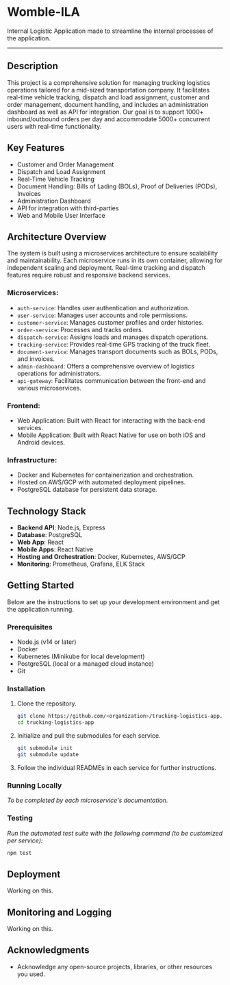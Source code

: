 # Womble-ILA
Internal Logistic Application made to streamline the internal processes of the application.

---

## Description

This project is a comprehensive solution for managing trucking logistics operations tailored for a mid-sized transportation company. It facilitates real-time vehicle tracking, dispatch and load assignment, customer and order management, document handling, and includes an administration dashboard as well as API for integration. Our goal is to support 1000+ inbound/outbound orders per day and accommodate 5000+ concurrent users with real-time functionality.

## Key Features

- Customer and Order Management
- Dispatch and Load Assignment
- Real-Time Vehicle Tracking
- Document Handling: Bills of Lading (BOLs), Proof of Deliveries (PODs), Invoices
- Administration Dashboard
- API for integration with third-parties
- Web and Mobile User Interface

## Architecture Overview

The system is built using a microservices architecture to ensure scalability and maintainability. Each microservice runs in its own container, allowing for independent scaling and deployment. Real-time tracking and dispatch features require robust and responsive backend services.

### Microservices:

- `auth-service`: Handles user authentication and authorization.
- `user-service`: Manages user accounts and role permissions.
- `customer-service`: Manages customer profiles and order histories.
- `order-service`: Processes and tracks orders.
- `dispatch-service`: Assigns loads and manages dispatch operations.
- `tracking-service`: Provides real-time GPS tracking of the truck fleet.
- `document-service`: Manages transport documents such as BOLs, PODs, and invoices.
- `admin-dashboard`: Offers a comprehensive overview of logistics operations for administrators.
- `api-gateway`: Facilitates communication between the front-end and various microservices.

### Frontend:

- Web Application: Built with React for interacting with the back-end services.
- Mobile Application: Built with React Native for use on both iOS and Android devices.

### Infrastructure:

- Docker and Kubernetes for containerization and orchestration.
- Hosted on AWS/GCP with automated deployment pipelines.
- PostgreSQL database for persistent data storage.

## Technology Stack

- **Backend API**: Node.js, Express
- **Database**: PostgreSQL
- **Web App**: React
- **Mobile Apps**: React Native
- **Hosting and Orchestration**: Docker, Kubernetes, AWS/GCP
- **Monitoring**: Prometheus, Grafana, ELK Stack

## Getting Started

Below are the instructions to set up your development environment and get the application running.

### Prerequisites

- Node.js (v14 or later)
- Docker
- Kubernetes (Minikube for local development)
- PostgreSQL (local or a managed cloud instance)
- Git

### Installation

1. Clone the repository.
   ```sh
   git clone https://github.com/<organization>/trucking-logistics-app.git
   cd trucking-logistics-app
   ```
2. Initialize and pull the submodules for each service.
   ```sh
   git submodule init
   git submodule update
   ```
3. Follow the individual READMEs in each service for further instructions.

### Running Locally

_To be completed by each microservice's documentation._

### Testing

_Run the automated test suite with the following command (to be customized per service):_

```sh
npm test
```

## Deployment

Working on this.

## Monitoring and Logging

Working on this.

## Acknowledgments

- Acknowledge any open-source projects, libraries, or other resources you used.


